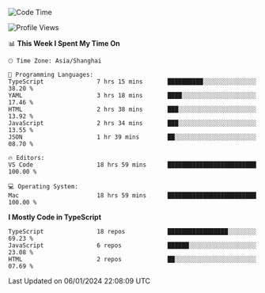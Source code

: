 <!--START_SECTION:waka-->
![Code Time](http://img.shields.io/badge/Code%20Time-5%2C680%20hrs%2015%20mins-blue)

![Profile Views](http://img.shields.io/badge/Profile%20Views-1-blue)

📊 **This Week I Spent My Time On** 

```text
🕑︎ Time Zone: Asia/Shanghai

💬 Programming Languages: 
TypeScript               7 hrs 15 mins       ██████████░░░░░░░░░░░░░░░   38.20 % 
YAML                     3 hrs 18 mins       ████░░░░░░░░░░░░░░░░░░░░░   17.46 % 
HTML                     2 hrs 38 mins       ███░░░░░░░░░░░░░░░░░░░░░░   13.92 % 
JavaScript               2 hrs 34 mins       ███░░░░░░░░░░░░░░░░░░░░░░   13.55 % 
JSON                     1 hr 39 mins        ██░░░░░░░░░░░░░░░░░░░░░░░   08.70 % 

🔥 Editors: 
VS Code                  18 hrs 59 mins      █████████████████████████   100.00 % 

💻 Operating System: 
Mac                      18 hrs 59 mins      █████████████████████████   100.00 % 
```

**I Mostly Code in TypeScript** 

```text
TypeScript               18 repos            █████████████████░░░░░░░░   69.23 % 
JavaScript               6 repos             ██████░░░░░░░░░░░░░░░░░░░   23.08 % 
HTML                     2 repos             ██░░░░░░░░░░░░░░░░░░░░░░░   07.69 % 
```




 Last Updated on 06/01/2024 22:08:09 UTC
<!--END_SECTION:waka-->
